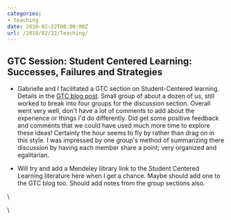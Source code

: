 ```yaml
---
categories:
- teaching
date: 2010-02-22T00:00:00Z
url: /2010/02/22/Teaching/
---
```


GTC Session: Student Centered Learning: Successes, Failures and Strategies
--------------------------------------------------------------------------

-   Gabrielle and I facilitated a GTC section on Student-Centered
    learning. Details in the [GTC blog
    post](http://gtc-blog.blogspot.com/2010/02/student-centered-learning-successes.html "http://gtc-blog.blogspot.com/2010/02/student-centered-learning-successes.html").
    Small group of about a dozen of us, still worked to break into four
    groups for the discussion section. Overall went very well, don't
    have a lot of comments to add about the experience or things I'd do
    differently. Did get some positive feedback and comments that we
    could have used much more time to explore these ideas! Certainly the
    hour seems to fly by rather than drag on in this style. I was
    impressed by one group's method of summarizing there discussion by
    having each member share a point; very organized and egalitarian.

-   Will try and add a Mendeley library link to the Student Centered
    Learning literature here when I get a chance. Maybe should add one
    to the GTC blog too. Should add notes from the group sections also.

\

\


